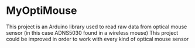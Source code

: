 # MyOptiMouse
This project is an Arduino library used to read raw data from optical mouse sensor (in this case ADNS5030 found in a wireless mouse)
This project could be improved in order to work with every kind of optical mouse sensor

